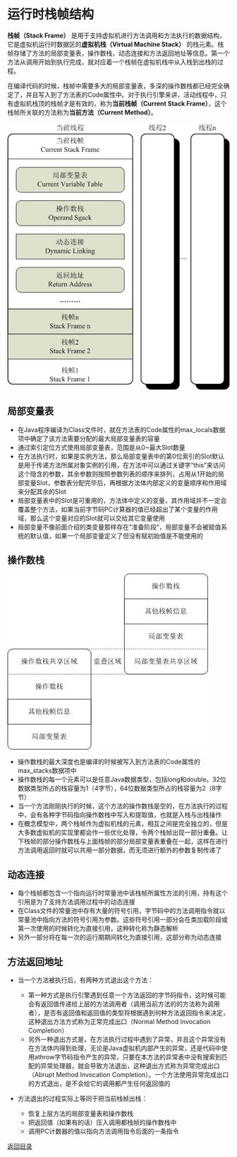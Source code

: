 # 运行时栈帧结构
**栈帧（Stack Frame）** 是用于支持虚拟机进行方法调用和方法执行的数据结构，它是虚拟机运行时数据区的**虚拟机栈（Virtual Machine Stack）** 的栈元素。栈帧存储了方法的局部变量表，操作数栈，动态连接和方法返回地址等信息。第一个方法从调用开始到执行完成，就对应着一个栈帧在虚拟机栈中从入栈到出栈的过程。

在编译代码的时候，栈帧中需要多大的局部变量表，多深的操作数栈都已经完全确定了，并且写入到了方法表的Code属性中。对于执行引擎来讲，活动线程中，只有虚拟机栈顶的栈帧才是有效的，称为**当前栈帧（Current Stack Frame）**，这个栈帧所关联的方法称为**当前方法（Current Method）**。

![](./img/run-time_stack_frame_structure_1.png)

## 局部变量表
* 在Java程序编译为Class文件时，就在方法表的Code属性的max_locals数据项中确定了该方法需要分配的最大局部变量表的容量
* 通过索引定位方式使用局部变量表，范围是从0~最大Slot数量
* 在方法执行时，如果是实例方法，那么局部变量表中的第0位索引的Slot默认是用于传递方法所属对象实例的引用，在方法中可以通过关键字“this”来访问这个隐含的参数，其余参数则按照参数列表的顺序来排列，占用从1开始的局部变量Slot，参数表分配完毕后，再根据方法体内部定义的变量顺序和作用域来分配其余的Slot
* 局部变量表中的Slot是可重用的，方法体中定义的变量，其作用域并不一定会覆盖整个方法，如果当前字节码PC计算器的值已经超出了某个变量的作用域，那么这个变量对应的Slot就可以交给其它变量使用
* 局部变量不像前面介绍的类变量那样存在“准备阶段“，局部变量不会被赋值系统的默认值，如果一个局部变量定义了但没有赋初始值是不能使用的

## 操作数栈

![](./img/run-time_stack_frame_structure_2.png)

* 操作数栈的最大深度也是编译的时候被写入到方法表的Code属性的max_stacks数据项中
* 操作数栈的每一个元素可以是任意Java数据类型，包括long和double。32位数据类型所占的栈容量为1（4字节），64位数据类型所占的栈容量为2（8字节）
* 当一个方法刚刚执行的时候，这个方法的操作数栈是空的，在方法执行的过程中，会有各种字节码指向操作数栈中写入和提取值，也就是入栈与出栈操作
* 在概念模型中，两个栈帧作为虚拟机栈的元素，相互之间是完全独立的，但是大多数虚拟机的实现里都会作一些优化处理，令两个栈帧出现一部分重叠。让下栈帧的部分操作数栈与上面栈帧的部分局部变量表重叠在一起，这样在进行方法调用返回时就可以共用一部分数据，而无须进行额外的参数复制传递了

## 动态连接
* 每个栈帧都包含一个指向运行时常量池中该栈帧所属性方法的引用，持有这个引用是为了支持方法调用过程中的动态连接
* 在Class文件的常量池中存有大量的符号引用，字节码中的方法调用指令就以常量池中指向方法的符号引用为参数。这些符号引用一部分会在类加载阶段或第一次使用的时候转化为直接引用，这种转化称为静态解析
* 另外一部分将在每一次的运行期期间转化为直接引用，这部分称为动态连接

## 方法返回地址
* 当一个方法被执行后，有两种方式退出这个方法：
    * 第一种方式是执行引擎遇到任意一个方法返回的字节码指令，这时候可能会有返回值传递给上层的方法调用者（调用当前方法的的方法称为调用者），是否有返回值和返回值的类型将根据遇到何种方法返回指令来决定，这种退出方法方式称为正常完成出口（Normal Method Invocation Completion）
    * 另外一种退出方式是，在方法执行过程中遇到了异常，并且这个异常没有在方法体内得到处理，无论是Java虚拟机内部产生的异常，还是代码中使用athrow字节码指令产生的异常，只要在本方法的异常表中没有搜索到匹配的异常处理器，就会导致方法退出，这种退出方式称为异常完成出口（Abrupt Method Invocation Completion）。一个方法使用异常完成出口的方式退出，是不会给它的调用都产生任何返回值的
    
* 方法退出的过程实际上等同于把当前栈帧出栈：
    * 恢复上层方法的局部变量表和操作数栈
    * 把返回值（如果有的话）压入调用都栈帧的操作数栈中
    * 调用PC计数器的值以指向方法调用指令后面的一条指令


[返回目录](../CONTENTS.md)